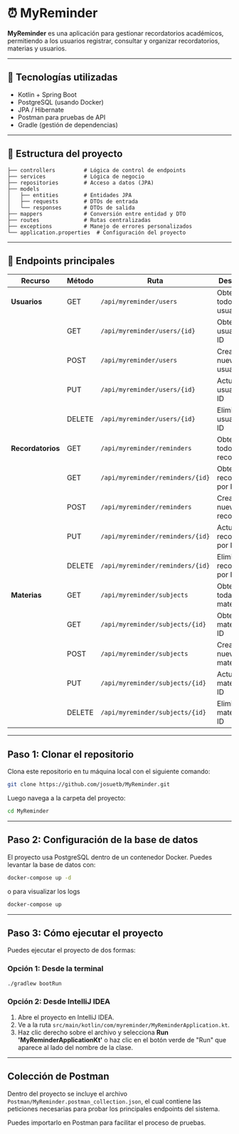 # ⏰ MyReminder

**MyReminder** es una aplicación para gestionar recordatorios académicos, permitiendo a los usuarios registrar, consultar y organizar recordatorios, materias y usuarios.

---

## 🚀 Tecnologías utilizadas

- Kotlin + Spring Boot
- PostgreSQL (usando Docker)
- JPA / Hibernate
- Postman para pruebas de API
- Gradle (gestión de dependencias)

---

## 📁 Estructura del proyecto

```
├── controllers         # Lógica de control de endpoints
├── services            # Lógica de negocio
├── repositories        # Acceso a datos (JPA)
├── models
│   ├── entities        # Entidades JPA
│   ├── requests        # DTOs de entrada
│   └── responses       # DTOs de salida
├── mappers             # Conversión entre entidad y DTO
├── routes              # Rutas centralizadas
├── exceptions          # Manejo de errores personalizados
└── application.properties  # Configuración del proyecto
```

---

## 🧪 Endpoints principales

| Recurso        | Método  | Ruta                                         | Descripción                           |
|--------------- |---------|----------------------------------------------|---------------------------------------|
| **Usuarios**   | GET     | `/api/myreminder/users`                      | Obtener todos los usuarios            |
|                | GET     | `/api/myreminder/users/{id}`                 | Obtener un usuario por ID             |
|                | POST    | `/api/myreminder/users`                      | Crear un nuevo usuario                |
|                | PUT     | `/api/myreminder/users/{id}`                 | Actualizar usuario por ID             |
|                | DELETE  | `/api/myreminder/users/{id}`                 | Eliminar usuario por ID               |
| **Recordatorios**| GET   | `/api/myreminder/reminders`                  | Obtener todos los recordatorios       |
|                | GET     | `/api/myreminder/reminders/{id}`             | Obtener un recordatorio por ID        |
|                | POST    | `/api/myreminder/reminders`                  | Crear un nuevo recordatorio           |
|                | PUT     | `/api/myreminder/reminders/{id}`             | Actualizar recordatorio por ID        |
|                | DELETE  | `/api/myreminder/reminders/{id}`             | Eliminar recordatorio por ID          |
| **Materias**   | GET     | `/api/myreminder/subjects`                   | Obtener todas las materias            |
|                | GET     | `/api/myreminder/subjects/{id}`              | Obtener una materia por ID            |
|                | POST    | `/api/myreminder/subjects`                   | Crear una nueva materia               |
|                | PUT     | `/api/myreminder/subjects/{id}`              | Actualizar materia por ID             |
|                | DELETE  | `/api/myreminder/subjects/{id}`              | Eliminar materia por ID               |

---

## Paso 1: Clonar el repositorio

Clona este repositorio en tu máquina local con el siguiente comando:

```bash
git clone https://github.com/josuetb/MyReminder.git
```

Luego navega a la carpeta del proyecto:

```bash
cd MyReminder
```

---

## Paso 2: Configuración de la base de datos

El proyecto usa PostgreSQL dentro de un contenedor Docker. Puedes levantar la base de datos con:

```bash
docker-compose up -d
```

o para visualizar los logs

```bash
docker-compose up
```

---

## Paso 3: Cómo ejecutar el proyecto

Puedes ejecutar el proyecto de dos formas:

### Opción 1: Desde la terminal

```bash
./gradlew bootRun
```

### Opción 2: Desde IntelliJ IDEA

1. Abre el proyecto en IntelliJ IDEA.
2. Ve a la ruta `src/main/kotlin/com/myreminder/MyReminderApplication.kt`.
3. Haz clic derecho sobre el archivo y selecciona **Run 'MyReminderApplicationKt'** o haz clic en el botón verde de "Run" que aparece al lado del nombre de la clase.

---

## Colección de Postman

Dentro del proyecto se incluye el archivo `Postman/MyReminder.postman_collection.json`, el cual contiene las peticiones necesarias para probar los principales endpoints del sistema.

Puedes importarlo en Postman para facilitar el proceso de pruebas.


